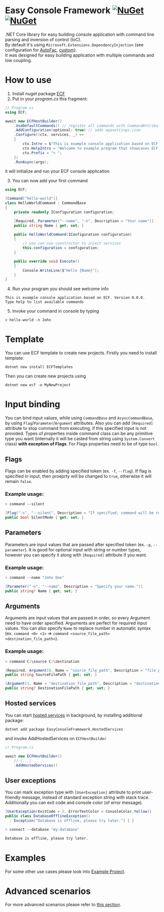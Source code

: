 # Easy Console Framework [![NuGet](https://img.shields.io/nuget/v/ECF.svg?label=ECF&logo=nuget)](https://nuget.org/packages/ECF) [![NuGet](https://img.shields.io/nuget/v/ECFTemplates.svg?label=ECFTemplates&logo=nuget)](https://nuget.org/packages/ECFTemplates)
.NET Core library for easy building console application with command line parsing and inversion of control (IoC).  
By default it's using `Microsoft.Extensions.DependencyInjection` (see configuration for [AutoFac](/docs/AdvancedScenarios.md/#using-autofac), [custom](/docs/AdvancedScenarios.md/#using-custom-ioc)).  
It was designed for easy building application with multiple commands and low coupling.

# How to use
1. Install nuget package [ECF](https://nuget.org/packages/ECF)
2. Put in your *program.cs* this fragment:
```cs
// Program.cs
using ECF;

await new ECFHostBuilder()
    .UseDefaultCommands() // register all commands with CommandAttribute and default commands (help, exit, ...)
    .AddConfiguration(optional: true) // adds appsettings.json        
    .Configure((ctx, services, _) =>
    {
        ctx.Intro = $"This is example console application based on ECF. Version {typeof(Program).Assembly.GetName().Version}.\nType help to list available commands";
        ctx.HelpIntro = "Welcome to example program that showcases ECF framework. Enter one of command listed below";
        ctx.Prefix = "> ";
    })
    .RunAsync(args);
```
it will initialize and run your ECF console application

3. You can now add your first command
```cs
using ECF;

[Command("hello-world")]
class HelloWorldCommand : CommandBase
{
    private readonly IConfiguration configuration;

    [Required, Parameter("--name", "-n", Description = "Your name")]
    public string Name { get; set; }

    public HelloWorldCommand(IConfiguration configuration)
    {
        // you can use constructor to inject services
        this.configuration = configuration;
    }

    public override void Execute()
    {
        Console.WriteLine($"Hello {Name}");
    }
}
```
4. Run your program
you should see welcome info
```shell
This is example console application based on ECF. Version 0.0.0.
Type help to list available commands
```
5. Invoke your command in console by typing 
```shell
> hello-world -n John
```

# Template
You can use ECF template to create new projects. Firstly you need to install template:
```shell
dotnet new install ECFTemplates
```

Then you can create new projects using 
```shell
dotnet new ecf -o MyNewProject
```

# Input binding
You can bind input values, while using `CommandBase` and `AsyncCommandBase`, by using `Flag`/`Parameter`/`Argument` attributes.
Also you can add `[Required]` attribute to stop command from executing, if this specified input is not provided.
Types of properties inside command class can be any primitive type you want (internally it will be casted from string using `System.Convert` class) **with exception of Flags**. For Flags properties need to be of type `bool`.

## Flags
Flags can be enabled by adding specified token (ex. `-f`, `--flag`). If flag is specified in input, then proeprty will be changed to `true`, otherwise it will remain `false`.

### Example usage:
```bash
> command --silent
```
```csharp
[Flag("-s", "--silent", Description = "If specified, command will be run in silent mode.")]
public bool SilentMode { get; set; }
```

## Parameters
Parameters are input values that are passed after specified token (ex. `-p`, `--parameter`). It is good for optional input with string or number types, however you can specify it along with `[Required]` attribute if you want.

### Example usage:
```bash
> command --name "John Doe"
```
```csharp
[Parameter("-n", "--name", Description = "Specify your name.")]
public string? Name { get; set; }
```
## Arguments
Arguments are input values that are passed in order, so every Argument need to have order specified. Arguments are perfect for required input values. 
You can also specify `Name` to replace number in automatic syntax (ex. `command <0> <1>` => `command <source_file_path> <destination_file_path>`).

### Example usage:
```bash
> command C:\source C:\destination
```
```csharp
[Required, Argument(0, Name = "source_file_path", Description = "file path to file that will be copied")]
public string SourceFilePath { get; set; }

[Argument(1, Name = "destination_file_path", Description = "destination file path that the file will be copied to, if not specified it will be copied to clipboard")]
public string? DestinationFilePath { get; set; }
```
## Hosted services
You can start [hosted services](https://learn.microsoft.com/en-us/aspnet/core/fundamentals/host/hosted-services) in background, by installing additional package:
```shell
dotnet add package EasyConsoleFramework.HostedServices
```
and invoke AddHostedServices on `ECFHostBuilder`
```csharp
// Program.cs

await new ECFHostBuilder()
    // (...)
    .AddHostedServices() 
```

## User exceptions
You can mark exception type with `[UserException]` attribute to print user-friendly message, instead of standard exception string with stack trace. Additionally you can exit code and console color (of error message).

```csharp
[UserException(ExitCode = 2, ErrorTextColor = ConsoleColor.Yellow)]
public class DatabaseOfflineException() 
  : Exception("Database is offline, please try later.") { }
```

```bash
> connect --database "my-database"

Database is offline, please try later.
```

# Examples
For some other use cases please look into [Example Project](/source/Example).

# Advanced scenarios
For more advanced scenarios please refer to [this section](/docs/AdvancedScenarios.md).
